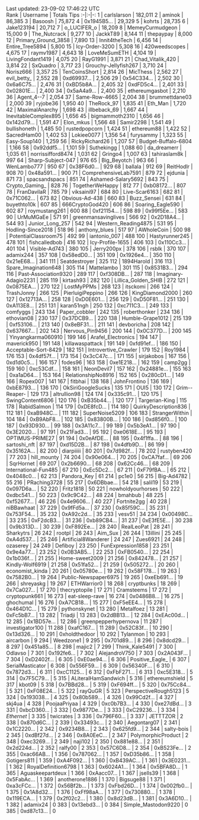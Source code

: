 Last updated: 23-09-02 17:46:22 UTC  
Rank | Username | Totals Tips
:-|:-|-:
1 | carlslarson | 182,011
2 | aminok | 86,385
3 | Basoosh | 75,872
4 | 0x1945B5... | 29,329
5 | kohrts | 28,735
6 | Jake123194 | 20,712
7 | o_LUCIFER_o | 18,209
8 | MemeyCurmudgeon | 15,000
9 | The_Nutcrack | 9,277
10 | JackkT89 | 8,144
11 | thepaypay | 8,000
12 | Primary_Ground_3858 | 7,890
13 | Innit4theTech | 6,456
14 | Entire_Tree5894 | 5,800
15 | Icy-Order-3200 | 5,308
16 | 420weedscopes | 4,675
17 | raymv1987 | 4,643
18 | LoveMeSumETH | 4,104
19 | LivingFondant1419 | 4,075
20 | RayG1991 | 3,871
21 | Chad_Vitalik_420 | 3,814
22 | SxQuadro | 3,717
23 | Grouchy-Jellyfish267 | 3,710
24 | Norisz666 | 3,357
25 | TenCoinsShort | 2,814
26 | MicThess | 2,562
27 | evil_betty_ | 2,552
28 | 0xd69937... | 2,506
29 | 0x54C334... | 2,502
30 | 0x6a6C75... | 2,476
31 | 0xBD5b8A... | 2,405
32 | 0xdFD5c4... | 2,401
33 | 0x02801E... | 2,400
34 | 0x5aA4a9... | 2,400
35 | ethereumgasbot | 2,210
36 | Agent_4--7 | 2,054
37 | Same-Row-4665 | 2,004
38 | brummettdane03 | 2,000
39 | ryjobe36 | 1,950
40 | TheRock_97 | 1,835
41 | Eth_Man | 1,720
42 | MaximalAnarchy | 1,698
43 | illbeback_69 | 1,667
44 | InevitableComplex895 | 1,656
45 | bigmammoth2310 | 1,656
46 | 0x142d79... | 1,591
47 | Elon_mkus | 1,566
48 | Samir2298 | 1,541
49 | bullishoneth | 1,485
50 | rustedpopcorn | 1,424
51 | ethereum88 | 1,422
52 | SacredHam00 | 1,402
53 | Lokiee0077 | 1,356
54 | furysammy | 1,323
55 | Easy-Soup140 | 1,259
56 | RickyRichard26 | 1,207
57 | Budget-Buffalo-6804 | 1,166
58 | 0x92ddf5... | 1,101
59 | Suthekingg | 1,088
60 | da_dreamerr | 1,035
61 | norrissifford8474 | 1,031
62 | Gringo4 | 1,007
63 | tahiraslam8k | 997
64 | Sharp-Subject-047 | 976
65 | Big_Beyotch | 963
66 | WenLambo777 | 950
67 | 0x38F6d0... | 929
68 | ballala | 912
69 | ReitHodlr | 908
70 | 0x48a591... | 900
71 | ComprehensiveLab7591 | 879
72 | ejdunia | 871
73 | spacsandspacs | 851
74 | Ashamed-Salary5692 | 843
75 | Crypto_Gaming_ | 828
76 | TogetherWeHappy | 812
77 | 0xb08172... | 807
78 | FranDavilaR | 785
79 | viksaini97 | 684
80 | Live-Scar6163 | 682
81 | 0x71C062... | 673
82 | Obvious-Ad-438 | 660
83 | Buzz_Sensei | 631
84 | buyethto10k | 607
85 | 666CryptoGod420 | 606
86 | Soaring_Eagle590 | 602
87 | roymustang261 | 600
88 | 0xf21154... | 598
89 | 0x99f5Ee... | 583
90 | UrMuMGaEe | 571
91 | greenmansavinglives | 566
92 | 0x2D18A4... | 544
93 | Junior_Long_257 | 542
94 | Western_Reading4875 | 531
95 | Hodling-Since2018 | 518
96 | anthony_blues | 517
97 | AWholeCoin | 500
98 | PotentialClassroom75 | 492
99 | iantonio_007 | 488
100 | Hastyrunner245 | 478
101 | fishcalledbob | 416
102 | Icy-Profile-1655 | 406
103 | 0x110Cc3... | 401
104 | Visible-Ad743 | 380
105 | Jerry200px | 378
106 | rsblk | 370
107 | adamix244 | 357
108 | 0x58edD0... | 351
109 | 0x1926e4... | 350
110 | 0x21eE68... | 341
111 | Seatdestroyer | 325
112 | 1894Harold | 316
113 | Spare_Imagination648 | 305
114 | Mattelambo | 301
115 | 0x8531B3... | 294
116 | Past-Association9320 | 289
117 | 0xf308DB... | 287
118 | Imaginary-Adagio2231 | 285
119 | kirtash93 | 282
120 | Lillica_Golden_SHIB | 272
121 | 0x0875EA... | 270
122 | LostMyPPMs | 268
123 | itsckomi | 266
124 | TrashJonny | 266
125 | PierluigiPeppino | 266
126 | KingDiamond2000 | 260
127 | 0x12713A... | 258
128 | 0xD0E601... | 256
129 | 0xD50F81... | 251
130 | 0xA113E8... | 251
131 | karan51ngh | 250
132 | 0xc711C3... | 249
133 | comfyggs | 243
134 | Paper_cobbler | 242
135 | roberthonker | 234
136 | ethovian08 | 230
137 | 0x37DCB9... | 220
138 | Humble-Grape1012 | 215
139 | 0xf53106... | 213
140 | 0x8eBF31... | 211
141 | devboricha | 208
142 | 0x637667... | 202
143 | Nervous_Pin9456 | 200
144 | 0x0C377D... | 200
145 | Yinyangkarma060910 | 199
146 | Arafel_Electronics | 194
147 | maverick950 | 191
148 | killawaspattack | 191
149 | 0xfd91ef... | 186
150 | Acceptable-Sort-8429 | 182
151 | Introvertive_Crawler | 179
152 | Roy1984 | 176
153 | 0x4df57f... | 173
154 | 0x3cC47c... | 171
155 | sirjakobos | 167
156 | 0xd1d0c5... | 166
157 | fodes96 | 163
158 | 0xe1E218... | 162
159 | camp2gg | 159
160 | 0xc53Cdf... | 158
161 | NeonDevil7 | 157
162 | 0x24881e... | 155
163 | 0xa1aD64... | 153
164 | RelationshipNo8916 | 152
165 | 0x280cD1... | 149
166 | Ropex007 | 141
167 | fitbhai | 138
168 | JohnFrontino | 136
169 | 0xbE8793... | 136
170 | OkSiriGoogleSucks | 135
171 | OUI5 | 130
172 | Grim--Reaper- | 129
173 | altrullion98 | 124
174 | 0x335c91... | 120
175 | SwingContent6806 | 120
176 | 0xB35b44... | 120
177 | Targerian-King | 115
178 | RabidSalmon | 114
179 | 0xDE8fcD... | 114
180 | QuirkyDescription836 | 112
181 | 0xaB948C... | 111
182 | SuperNoise5209 | 106
183 | StrangerWithin | 104
184 | 0xB9AbF8... | 102
185 | 0x83800B... | 100
186 | 0xd856f0... | 100
187 | 0x93D930... | 99
188 | 0x3A11c7... | 99
189 | 0x5b3eA1... | 97
190 | 0x3E2020... | 97
191 | 0x21Fad3... | 95
192 | 0xe0618E... | 95
193 | OPTIMUS-PRIME27 | 91
194 | 0x0eAfDE... | 88
195 | 0x4f1ffa... | 88
196 | sartoshi_nft | 87
197 | 0xd15D2B... | 87
198 | 0x4dfb9D... | 86
199 | 0x35162A... | 82
200 | diarpiiiii | 80
201 | 0x7d982f... | 78
202 | rustyben420 | 77
203 | hill_mounty | 74
204 | 0x90e064... | 70
205 | 0xCA7faf... | 69
206 | SqrHornet | 69
207 | 0x2b6690... | 68
208 | 0x62Cc46... | 68
209 | International-Fun485 | 67
210 | 0xEc5Dc2... | 67
211 | 0xF79fBA... | 65
212 | 0x4048c0... | 62
213 | Pandora_Key | 61
214 | pc1e0 | 56
215 | Big-Ad4782 | 55
216 | PRaching3728 | 55
217 | 0x6DBbae... | 54
218 | salil19 | 53
219 | 0x097D6a... | 52
220 | Fritz1818 | 50
221 | nowholdyourhorses | 50
222 | 0xdbc541... | 50
223 | 0x9c9C42... | 48
224 | bmahbub | 48
225 | 0xf52677... | 46
226 | 0x4e9606... | 40
227 | Fortnite2gg | 40
228 | niBBawhaat | 37
229 | 0x9fFd5a... | 37
230 | 0x85f59C... | 35
231 | 0x753F54... | 35
232 | 0xA92c2d... | 35
233 | vesv51 | 34
234 | 0x00498C... | 33
235 | 0xF2dcB3... | 31
236 | 0xb89CB4... | 31
237 | 0xE3fE5E... | 30
238 | 0x9b313D... | 30
239 | 0xF892Ee... | 28
240 | RealLeoPat | 28
241 | Sharkytrs | 26
242 | rootpl | 26
243 | Aim_Sux | 26
244 | 13illini | 25
245 | 0xA4d537... | 25
246 | Artificial8Wanderer | 24
247 | Zues6921 | 24
248 | ozaserey | 24
249 | Defiboy | 23
250 | FunExpression1858 | 23
251 | 0x9e4a77... | 23
252 | 0x0B3AB5... | 22
253 | 0xFB0540... | 22
254 | 0x1b036f... | 21
255 | Home-sweet2009 | 21
256 | 0x842478... | 21
257 | Kindly-Wolf6919 | 21
258 | 0x51fa52... | 21
259 | 0x505272... | 20
260 | economist_kinda | 20
261 | 0x05780e... | 19
262 | 0x58F178... | 19
263 | 0x7582B0... | 19
264 | Public-Newspaper6975 | 19
265 | 0xeEb691... | 19
266 | shreyaskg | 19
267 | ETHWarrior0 | 18
268 | cryptbunks | 18
269 | 0x7Ca027... | 17
270 | thecryptopile | 17
271 | Cramsteems | 17
272 | cryptopunk661 | 16
273 | eat-sleep-rave | 16
274 | 0x0486B8... | 16
275 | ghochumal | 16
276 | 0xA7CB18... | 15
277 | 0xF5eEE4... | 15
278 | 0x464D1C... | 15
279 | pythonskynet | 13
280 | Metalfoez | 13
281 | 0xFc5bB7... | 13
282 | Triadji | 13
283 | 0x2dBB13... | 12
284 | 0xEAc00d... | 12
285 | 0x1BD57e... | 12
286 | greenpepperhypernova | 11
287 | investigator100 | 11
288 | 0xafC167... | 11
289 | 0x52C83f... | 10
290 | 0x13d326... | 10
291 | 0xholdthedoor | 10
292 | Tylanmon | 10
293 | aircarbon | 9
294 | Weedzone1 | 9
295 | 0x701d89... | 8
296 | 0x8dcd29... | 8
297 | 0x451a85... | 8
298 | majic2 | 7
299 | Think_Kale5491 | 7
300 | Odlavso | 7
301 | 0x192fe6... | 7
302 | AlejandroV750 | 7
303 | 0x2A043F... | 7
304 | 0xD2402f... | 6
305 | 0xE0ae94... | 6
306 | Positive_Eagle_ | 6
307 | SerialMasticator | 6
308 | 0x556F59... | 6
309 | 0x56340F... | 6
310 | 0x7872d3... | 6
311 | 0xcC1125... | 6
312 | 0xFbF271... | 6
313 | 0xc5E318... | 5
314 | 0x7F5C79... | 5
315 | ALiteralHamSandwich | 5
316 | ethereumshield | 5
317 | kbot09 | 5
318 | 0x7BBd28... | 5
319 | 0xF694ff... | 5
320 | 0x75Cc84... | 5
321 | 0xF08E24... | 5
322 | rayQuGR | 5
323 | PerspectiveRough5123 | 5
324 | 0x193038... | 4
325 | 0x80b589... | 4
326 | 0x99Cd2f... | 4
327 | skj4ua | 4
328 | PoojaaPriyaa | 4
329 | 0xc0b7B3... | 4
330 | 0xe27dBd... | 3
331 | 0xbcD360... | 3
332 | 0x9877De... | 3
333 | 0xC29236... | 3
334 | _Ethernet_ | 3
335 | twicrates | 3
336 | 0x796F60... | 3
337 | JETTTZOR | 2
338 | 0x870d6C... | 2
339 | 0x33493c... | 2
340 | Aegontarg07 | 2
341 | 0x1C2220... | 2
342 | 0x9234B8... | 2
343 | 0x625fd9... | 2
344 | salty-bois | 2
345 | 0xdBf27d... | 2
346 | 0x8A0EeC... | 2
347 | PolymorphicProduct | 2
348 | 0xec3269... | 2
349 | naji102 | 2
350 | 0x881e88... | 2
351 | 0x2d224d... | 2
352 | ralfy00 | 2
353 | 0x57C6D8... | 2
354 | 0xB523Fe... | 2
355 | 0xac66AB... | 1
356 | 0x787062... | 1
357 | 0xD35b86... | 1
358 | Gotigers811 | 1
359 | 0xA4F092... | 1
360 | 0xB439AC... | 1
361 | 0x3E0231... | 1
362 | RoyalDefinition6798 | 1
363 | 0x6024A1... | 1
364 | 0x5BFA8D... | 1
365 | Aguaskeepartdeux | 1
366 | 0xAacc07... | 1
367 | jsells39 | 1
368 | 0x5FabAc... | 1
369 | anotherone1886 | 1
370 | Bigsuge88 | 1
371 | 0xa3cFCc... | 1
372 | 0x56Bf2b... | 1
373 | 0xFbd26D... | 1
374 | 0x002fb0... | 1
375 | 0x1A8d32... | 1
376 | 0xFf98aA... | 1
377 | 0x730880... | 1
378 | 0x119ECA... | 1
379 | 0x2f02c2... | 1
380 | 0x8d23dB... | 1
381 | 0x3A6D10... | 1
382 | adamix24 | 0
383 | 0x13ebd3... | 0
384 | Simple_Mastodon9220 | 0
385 | 0xd87c13... | 0
